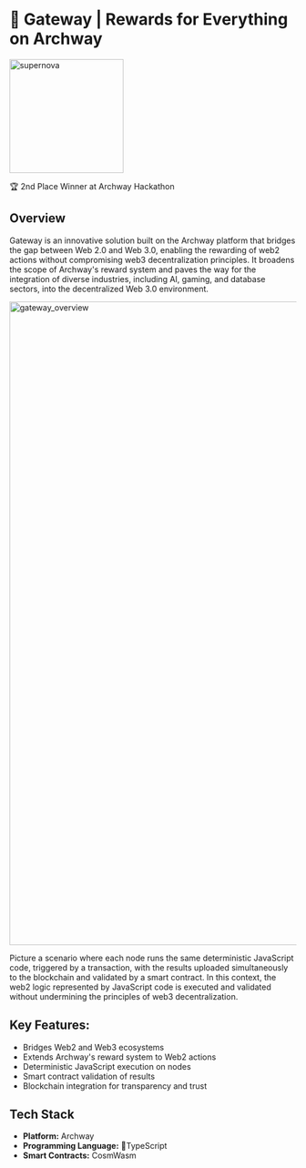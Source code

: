 # 🚪 Gateway | Rewards for Everything on Archway
<img width="200" alt="supernova" src="https://user-images.githubusercontent.com/107841492/236654504-b066e171-1cae-43e5-8a5d-291a4b1e2735.png">

🏆 2nd Place Winner at Archway Hackathon

## Overview
Gateway is an innovative solution built on the Archway platform that bridges the gap between Web 2.0 and Web 3.0, enabling the rewarding of web2 actions without compromising web3 decentralization principles. It broadens the scope of Archway's reward system and paves the way for the integration of diverse industries, including AI, gaming, and database sectors, into the decentralized Web 3.0 environment.

<img width="1131" alt="gateway_overview" src="https://user-images.githubusercontent.com/107841492/236654549-015f7efa-0d9c-47a2-8653-9a696dd55213.png">

Picture a scenario where each node runs the same deterministic JavaScript code, triggered by a transaction, with the results uploaded simultaneously to the blockchain and validated by a smart contract. In this context, the web2 logic represented by JavaScript code is executed and validated without undermining the principles of web3 decentralization.

## Key Features:
- Bridges Web2 and Web3 ecosystems
- Extends Archway's reward system to Web2 actions
- Deterministic JavaScript execution on nodes
- Smart contract validation of results
- Blockchain integration for transparency and trust

## Tech Stack

- **Platform:** Archway
- **Programming Language:** TypeScript
- **Smart Contracts:** CosmWasm
